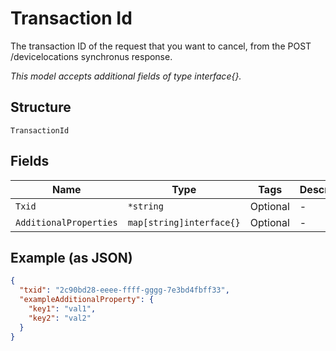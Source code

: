 
# Transaction Id

The transaction ID of the request that you want to cancel, from the POST /devicelocations synchronus response.

*This model accepts additional fields of type interface{}.*

## Structure

`TransactionId`

## Fields

| Name | Type | Tags | Description |
|  --- | --- | --- | --- |
| `Txid` | `*string` | Optional | - |
| `AdditionalProperties` | `map[string]interface{}` | Optional | - |

## Example (as JSON)

```json
{
  "txid": "2c90bd28-eeee-ffff-gggg-7e3bd4fbff33",
  "exampleAdditionalProperty": {
    "key1": "val1",
    "key2": "val2"
  }
}
```

